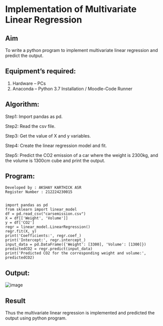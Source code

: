 # Implementation of Multivariate Linear Regression
## Aim
To write a python program to implement multivariate linear regression and predict the output.
## Equipment’s required:
1.	Hardware – PCs
2.	Anaconda – Python 3.7 Installation / Moodle-Code Runner
## Algorithm:

Step1:
Import pandas as pd.

Step2:
Read the csv file.

Step3: 
Get the value of X and y variables.

Step4: 
Create the linear regression model and fit.

Step5:
Predict the CO2 emission of a car where the weight is 2300kg, and the volume is 1300cm cube and print the output.

## Program:
```
Developed by : AKSHAY KARTHICK ASR
Register Number : 212224230015


import pandas as pd
from sklearn import linear_model
df = pd.read_csv("carsemission.csv")
X = df[['Weight', 'Volume']]
y = df['CO2']
regr = linear_model.LinearRegression()
regr.fit(X, y)
print('Coefficients:', regr.coef_)
print('Intercept:', regr.intercept_)
input_data = pd.DataFrame({'Weight': [3300], 'Volume': [1300]})
predictedCO2 = regr.predict(input_data)
print('Predicted CO2 for the corresponding weight and volume:', predictedCO2)

```
## Output:



![image](https://github.com/user-attachments/assets/143c8dc7-8ad2-4af0-b70b-1441faa28c00)




## Result
Thus the multivariate linear regression is implemented and predicted the output using python program.
